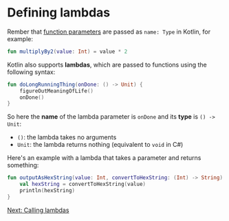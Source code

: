 # Defining lambdas
Rember that [function parameters](02-00-Functions) are passed as `name: Type` in Kotlin, for example:

```kotlin
fun multiplyBy2(value: Int) = value * 2
```

Kotlin also supports **lambdas**, which are passed to functions using the following syntax:

```kotlin
fun doLongRunningThing(onDone: () -> Unit) {
    figureOutMeaningOfLife()
    onDone()
}
```

So here the **name** of the lambda parameter is `onDone` and its **type** is `() -> Unit`:
* `()`: the lambda takes no arguments
* `Unit`: the lambda returns nothing (equivalent to `void` in C#)

Here's an example with a lambda that takes a parameter and returns something:

```kotlin
fun outputAsHexString(value: Int, convertToHexString: (Int) -> String) {
    val hexString = convertToHexString(value)
    println(hexString)
}
```

[Next: Calling lambdas](05-03-calling-lambdas.md)
